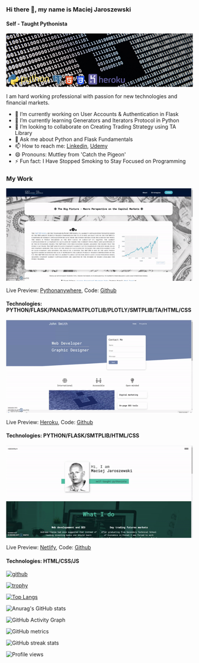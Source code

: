 ### Hi there 👋, my name is Maciej Jaroszewski
#### Self - Taught Pythonista
![I am GitHub Readme Generator's creator](https://github.com/mjaroszewski1979/mjaroszewski1979/blob/main/banner.png)

I am hard working professional with passion for new technologies and financial markets. 


- 🔭 I’m currently working on  User Accounts & Authentication in Flask 
- 🌱 I’m currently learning Generators and Iterators Protocol in Python 
- 👯 I’m looking to collaborate on Creating Trading Strategy using TA Library 
- 💬 Ask me about Python and Flask Fundamentals 
- 📫 How to reach me: [Linkedin](https://www.linkedin.com/in/maciej-jaroszewski-0aa0451bb/), [Udemy](https://www.udemy.com/user/maciej-jaroszewski-3/) 
- 😄 Pronouns: Muttley from 'Catch the Pigeon' 
- ⚡ Fun fact: I Have Stopped Smoking to Stay Focused on Programming  

### My Work

![caption](https://github.com/mjaroszewski1979/market_bias/blob/main/marketbias.gif)

Live Preview: [Pythonanywhere](http://mjaroszewski.pythonanywhere.com/), Code: [Github](https://github.com/mjaroszewski1979/market_bias)
#### Technologies: PYTHON/FLASK/PANDAS/MATPLOTLIB/PLOTLY/SMTPLIB/TA/HTML/CSS

![caption](https://github.com/mjaroszewski1979/johnsmith/blob/main/johnsmith.gif)

Live Preview: [Heroku](https://udemy-flask-smtplib.herokuapp.com/), Code: [Github](https://github.com/mjaroszewski1979/johnsmith)
#### Technologies: PYTHON/FLASK/SMTPLIB/HTML/CSS

![caption](https://github.com/mjaroszewski1979/mjportfolio/blob/main/mjportfolio.gif)

Live Preview: [Netlify](https://mjaroszewski.icu/), Code: [Github](https://github.com/mjaroszewski1979/mjportfolio)
#### Technologies: HTML/CSS/JS




[<img src='https://cdn.jsdelivr.net/npm/simple-icons@3.0.1/icons/github.svg' alt='github' height='40'>](https://github.com/mjaroszewski1979)  

[![trophy](https://github-profile-trophy.vercel.app/?username=mjaroszewski1979&theme=nord)](https://github.com/ryo-ma/github-profile-trophy)

[![Top Langs](https://github-readme-stats.vercel.app/api/top-langs/?username=mjaroszewski1979&theme=nord)](https://github.com/anuraghazra/github-readme-stats)

![Anurag's GitHub stats](https://github-readme-stats.vercel.app/api?username=mjaroszewski1979&theme=nord&show_icons=true)

![GitHub Activity Graph](https://activity-graph.herokuapp.com/graph?username=mjaroszewski1979&theme=nord)  

![GitHub metrics](https://metrics.lecoq.io/mjaroszewski1979)  

![GitHub streak stats](https://github-readme-streak-stats.herokuapp.com/?user=mjaroszewski1979&theme=nord)  

![Profile views](https://gpvc.arturio.dev/mjaroszewski1979)  
